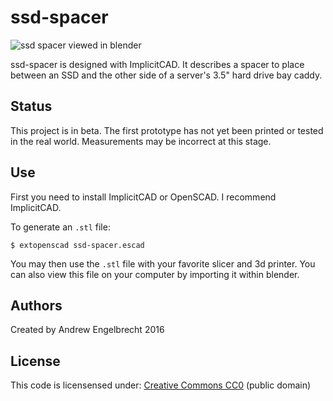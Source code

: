# ssd-spacer

![ssd spacer viewed in blender](https://i.imgur.com/vvqcrhL.png)

ssd-spacer is designed with ImplicitCAD. It describes a spacer to place between
an SSD and the other side of a server's 3.5" hard drive bay caddy.

## Status

This project is in beta. The first prototype has not yet been printed or tested
in the real world. Measurements may be incorrect at this stage.

## Use

First you need to install ImplicitCAD or OpenSCAD. I recommend ImplicitCAD.

To generate an `.stl` file:

    $ extopenscad ssd-spacer.escad

You may then use the `.stl` file with your favorite slicer and 3d printer. You
can also view this file on your computer by importing it within blender.

## Authors

Created by Andrew Engelbrecht 2016

## License

This code is licensensed under:
[Creative Commons CC0](https:creativecommons.org/publicdomain/zero/1.0/) (public domain)

